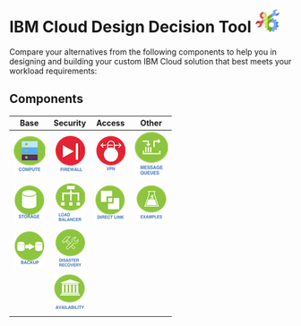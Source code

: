# IBM Cloud Design Decision Tool ![Tool Icon](/images/tool_icon.png)

Compare your alternatives from the following components to help you in designing and building your custom IBM Cloud solution that best meets your workload requirements:

## Components

| Base | Security | Access | Other |
| :---: | :---: | :---: | :---: |
| [![Compute](/images/compute_icon.png)](/components/compute.md)  | [![Firewall](/images/firewall_icon.png)](/components/firewall.md) | [![VPN](/images/vpn_icon.png)](/components/vpn.md) | [![Message Queues](/images/message_queues_icon.png)](/components/message_queues.md) |
| [![Storage](/images/storage_icon.png)](/components/storage.md) | [![Load Balancer](/images/load_balancer_icon.png)](/components/load_balancer.md) | [![Direct Link](/images/direct_link_icon.png)](/components/direct_link.md) | [![Examples](/images/examples_icon.png)](/components/examples.md) |
| [![Backup](/images/backup_icon.png)](/components/backup.md) | [![Disaster Recovery](/images/disaster_recovery_icon.png)](/components/disaster_recovery.md) |                                              |
|                                        | [![Availability](/images/availability_icon.png)](/components/availability.md) |
<!--
| [![Backup](/images/backup_icon.png)](backup.md) | [![Disaster Recovery](/images/disaster_recovery_icon.png)](disaster_recovery.md) | [![BYOIP](/images/byoip_icon.png)](byoip.md) |
| [![CDN](/images/cdn_icon.png)](cdn.md) | [![Availability](/images/availability_icon.png)](availability.md) |
-->
